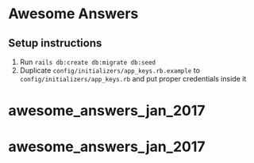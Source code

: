 # Awesome Answers

## Setup instructions

1. Run `rails db:create db:migrate db:seed`
2. Duplicate `config/initializers/app_keys.rb.example` to `config/initializers/app_keys.rb` and put proper credentials inside it
# awesome_answers_jan_2017
# awesome_answers_jan_2017
